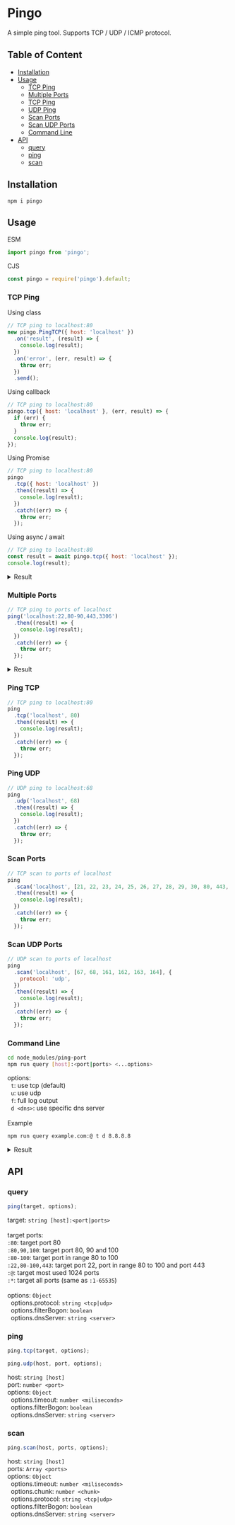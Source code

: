 # Pingo

A simple ping tool.
Supports TCP / UDP / ICMP protocol.

## Table of Content

- [Installation](#installation)
- [Usage](#usage)
  - [TCP Ping](#tcp-ping)
  - [Multiple Ports](#multiple-ports)
  - [TCP Ping](#tcp-ping)
  - [UDP Ping](#udp-ping)
  - [Scan Ports](#scan-ports)
  - [Scan UDP Ports](#scan-udp-ports)
  - [Command Line](#command-line)
- [API](#api)
  - [query](#query)
  - [ping](#ping)
  - [scan](#scan)

## Installation

```
npm i pingo
```

## Usage

ESM

```js
import pingo from 'pingo';
```

CJS

```js
const pingo = require('pingo').default;
```

### TCP Ping

Using class

```js
// TCP ping to localhost:80
new pingo.PingTCP({ host: 'localhost' })
  .on('result', (result) => {
    console.log(result);
  })
  .on('error', (err, result) => {
    throw err;
  })
  .send();
```

Using callback

```js
// TCP ping to localhost:80
pingo.tcp({ host: 'localhost' }, (err, result) => {
  if (err) {
    throw err;
  }
  console.log(result);
});
```

Using Promise

```js
// TCP ping to localhost:80
pingo
  .tcp({ host: 'localhost' })
  .then((result) => {
    console.log(result);
  })
  .catch((err) => {
    throw err;
  });
```

Using async / await

```js
// TCP ping to localhost:80
const result = await pingo.tcp({ host: 'localhost' });
console.log(result);
```

<details><summary>Result</summary>

```js
{
  "error": undefined,
  "type": "ping/tcp",
  "host": "localhost",
  "ip": "127.0.0.1",
  "ips": ["127.0.0.1"],
  "port": 80,
  "status": "open",
  "name": "http",
  "banner": "",
  "time": 2
}
```

</details>

### Multiple Ports

```js
// TCP ping to ports of localhost
ping('localhost:22,80-90,443,3306')
  .then((result) => {
    console.log(result);
  })
  .catch((err) => {
    throw err;
  });
```

<details><summary>Result</summary>

```js
{
  "error": undefined,
  "type": "ping/tcp/scan",
  "host": "localhost",
  "ip": "127.0.0.1",
  "ips": ["127.0.0.1"],
  "ports": [22, 80, 81, 82, 83, 84, 85, 86, 87, 88, 89, 90, 443, 3306],
  "status": {
    "open": [22, 80, 3306],
    "reset": [],
    "close": [81, 82, 83, 84, 85, 86, 87, 88, 89, 90, 443],
    "filtered": [],
    "error": []
  },
  "names": {
    "22": "ssh",
    "80": "http",
    "81": "unknown",
    "82": "xfer",
    "83": "mit-ml-dev",
    "84": "ctf",
    "85": "mit-ml-dev",
    "86": "mfcobol",
    "87": "unknown",
    "88": "kerberos",
    "89": "su-mit-tg",
    "90": "dnsix",
    "443": "https",
    "3306": "mysql"
  },
  "banners": { "22": "SSH-2.0-OpenSSH_8.9p1 Ubuntu-3" },
  "errors": {},
  "time": 2005
}
```

</details>

### Ping TCP

```js
// TCP ping to localhost:80
ping
  .tcp('localhost', 80)
  .then((result) => {
    console.log(result);
  })
  .catch((err) => {
    throw err;
  });
```

### Ping UDP

```js
// UDP ping to localhost:68
ping
  .udp('localhost', 68)
  .then((result) => {
    console.log(result);
  })
  .catch((err) => {
    throw err;
  });
```

### Scan Ports

```js
// TCP scan to ports of localhost
ping
  .scan('localhost', [21, 22, 23, 24, 25, 26, 27, 28, 29, 30, 80, 443, 3306])
  .then((result) => {
    console.log(result);
  })
  .catch((err) => {
    throw err;
  });
```

### Scan UDP Ports

```js
// UDP scan to ports of localhost
ping
  .scan('localhost', [67, 68, 161, 162, 163, 164], {
    protocol: 'udp',
  })
  .then((result) => {
    console.log(result);
  })
  .catch((err) => {
    throw err;
  });
```

### Command Line

```sh
cd node_modules/ping-port
npm run query [host]:<port|ports> <...options>
```

options:<br>
&nbsp;&nbsp;`t`: use tcp (default)<br>
&nbsp;&nbsp;`u`: use udp<br>
&nbsp;&nbsp;`f`: full log output<br>
&nbsp;&nbsp;`d <dns>`: use specific dns server<br>
<br>
Example

```sh
npm run query example.com:@ t d 8.8.8.8
```

<details><summary>Result</summary>

```
Running ping-port at 2022-09-24T13:15:21.226Z

query   : tcp/example.com:@
dns     : 8.8.8.8
ip      : 93.184.216.34

scan    : 1024 ports
open    : [80,443]
reset   : []
close   : [1119,1935]
filtered: 1020 ports

80      open    http
443     open    https
1119    close   bnetgame
1935    close   macromedia-fcs
```

</details>

## API

### query

```js
ping(target, options);
```

target: `string [host]:<port|ports>`<br>
<br>
target ports:<br>
`:80`: target port 80<br>
`:80,90,100`: target port 80, 90 and 100<br>
`:80-100`: target port in range 80 to 100<br>
`:22,80-100,443`: target port 22, port in range 80 to 100 and port 443<br>
`:@`: target most used 1024 ports<br>
`:*`: target all ports (same as `:1-65535`)<br>
<br>
options: `Object`<br>
&nbsp;&nbsp;options.protocol: `string <tcp|udp>`<br>
&nbsp;&nbsp;options.filterBogon: `boolean`<br>
&nbsp;&nbsp;options.dnsServer: `string <server>`<br>

### ping

```js
ping.tcp(target, options);
```

```js
ping.udp(host, port, options);
```

host: `string [host]`<br>
port: `number <port>`<br>
options: `Object`<br>
&nbsp;&nbsp;options.timeout: `number <miliseconds>`<br>
&nbsp;&nbsp;options.filterBogon: `boolean`<br>
&nbsp;&nbsp;options.dnsServer: `string <server>`<br>

### scan

```js
ping.scan(host, ports, options);
```

host: `string [host]`<br>
ports: `Array <ports>`<br>
options: `Object`<br>
&nbsp;&nbsp;options.timeout: `number <miliseconds>`<br>
&nbsp;&nbsp;options.chunk: `number <chunk>`<br>
&nbsp;&nbsp;options.protocol: `string <tcp|udp>`<br>
&nbsp;&nbsp;options.filterBogon: `boolean`<br>
&nbsp;&nbsp;options.dnsServer: `string <server>`<br>
